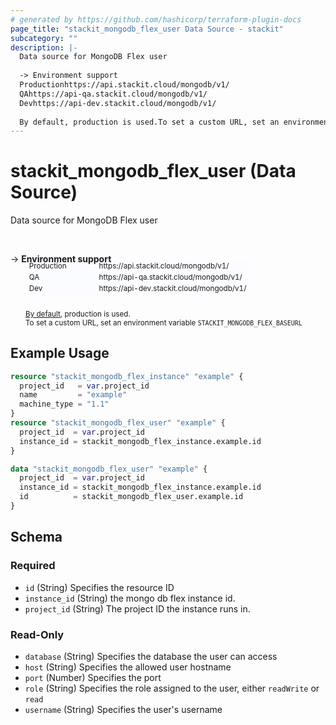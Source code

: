 ```yaml
---
# generated by https://github.com/hashicorp/terraform-plugin-docs
page_title: "stackit_mongodb_flex_user Data Source - stackit"
subcategory: ""
description: |-
  Data source for MongoDB Flex user
  
  -> Environment support
  Productionhttps://api.stackit.cloud/mongodb/v1/
  QAhttps://api-qa.stackit.cloud/mongodb/v1/
  Devhttps://api-dev.stackit.cloud/mongodb/v1/
  
  By default, production is used.To set a custom URL, set an environment variable STACKITMONGODBFLEX_BASEURL
---
```


# stackit_mongodb_flex_user (Data Source)

Data source for MongoDB Flex user

<br />

-> __Environment support__<br /><table style='border-collapse: separate; border-spacing: 0px; margin-top:-20px; margin-left: 24px; font-size: smaller;'>
<tr><td style='width: 100px; background: #fbfcff; border: none;'>Production</td><td style='background: #fbfcff; border: none;'>https://api.stackit.cloud/mongodb/v1/</td></tr>
<tr><td style='background: #fbfcff; border: none;'>QA</td><td style='background: #fbfcff; border: none;'>https://api-qa.stackit.cloud/mongodb/v1/</td></tr>
<tr><td style='background: #fbfcff; border: none;'>Dev</td><td style='background: #fbfcff; border: none;'>https://api-dev.stackit.cloud/mongodb/v1/</td></tr>
</table><br />
<small style='margin-left: 24px; margin-top: -5px; display: inline-block;'><a href="https://registry.terraform.io/providers/SchwarzIT/stackit/latest/docs#environment">By default</a>, production is used.<br />To set a custom URL, set an environment variable <code>STACKIT_MONGODB_FLEX_BASEURL</code></small>

## Example Usage

```terraform
resource "stackit_mongodb_flex_instance" "example" {
  project_id   = var.project_id
  name         = "example"
  machine_type = "1.1"
}
resource "stackit_mongodb_flex_user" "example" {
  project_id  = var.project_id
  instance_id = stackit_mongodb_flex_instance.example.id
}

data "stackit_mongodb_flex_user" "example" {
  project_id  = var.project_id
  instance_id = stackit_mongodb_flex_instance.example.id
  id          = stackit_mongodb_flex_user.example.id
}
```

<!-- schema generated by tfplugindocs -->
## Schema

### Required

- `id` (String) Specifies the resource ID
- `instance_id` (String) the mongo db flex instance id.
- `project_id` (String) The project ID the instance runs in.

### Read-Only

- `database` (String) Specifies the database the user can access
- `host` (String) Specifies the allowed user hostname
- `port` (Number) Specifies the port
- `role` (String) Specifies the role assigned to the user, either `readWrite` or `read`
- `username` (String) Specifies the user's username


